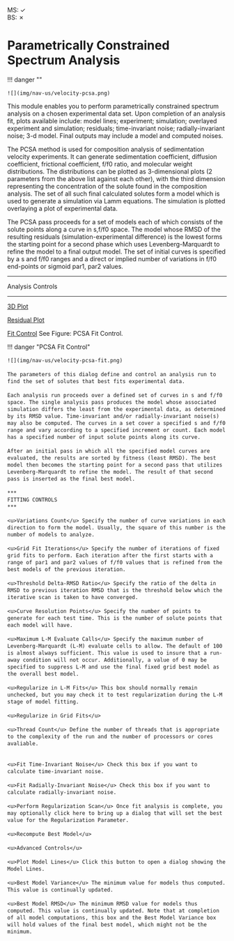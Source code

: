 <br>
MS: &#10003;
<br>
BS: &#x2717;

# Parametrically Constrained Spectrum Analysis

!!! danger ""

    ![](img/nav-us/velocity-pcsa.png)
    
This module enables you to perform parametrically constrained spectrum analysis on a chosen experimental data set. Upon completion of an analysis fit, plots available include: model lines; experiment; simulation; overlayed experiment and simulation; residuals; time-invariant noise; radially-invariant noise; 3-d model. Final outputs may include a model and computed noises. 

The PCSA method is used for composition analysis of sedimentation velocity experiments. It can generate sedimentation coefficient, diffusion coefficient, frictional coefficient, f/f0 ratio, and molecular weight distributions. The distributions can be plotted as 3-dimensional plots (2 parameters from the above list against each other), with the third dimension representing the concentration of the solute found in the composition analysis. The set of all such final calculated solutes form a model which is used to generate a simulation via Lamm equations. The simulation is plotted overlaying a plot of experimental data. 

The PCSA pass proceeds for a set of models each of which consists of the solute points along a curve in s,f/f0 space. The model whose RMSD of the resulting residuals (simulation-experimental difference) is the lowest forms the starting point for a second phase which uses Levenberg-Marquardt to refine the model to a final output model. The set of initial curves is specified by a s and f/f0 ranges and a direct or implied number of variations in f/f0 end-points or sigmoid par1, par2 values.

***
Analysis Controls
***

<u>3D Plot</u>
    
<u> Residual Plot</u>
    
<u>Fit Control</u> See Figure: PCSA Fit Control.
    
!!! danger "PCSA Fit Control"

    ![](img/nav-us/velocity-pcsa-fit.png)
    
    The parameters of this dialog define and control an analysis run to find the set of solutes that best fits experimental data. 
    
    Each analysis run proceeds over a defined set of curves in s and f/f0 space. The single analysis pass produces the model whose associated simulation differs the least from the experimental data, as determined by its RMSD value. Time-invariant and/or radially-invariant noise(s) may also be computed. The curves in a set cover a specified s and f/f0 range and vary according to a specified increment or count. Each model has a specified number of input solute points along its curve. 

    After an initial pass in which all the specified model curves are evaluated, the results are sorted by fitness (least RMSD). The best model then becomes the starting point for a second pass that utilizes Levenberg-Marquardt to refine the model. The result of that second pass is inserted as the final best model. 
       
    *** 
    FITTING CONTROLS
    ***
    
    <u>Variations Count</u> Specify the number of curve variations in each direction to form the model. Usually, the square of this number is the number of models to analyze. 
    
    <u>Grid Fit Iterations</u> Specify the number of iterations of fixed grid fits to perform. Each iteration after the first starts with a range of par1 and par2 values of f/f0 values that is refined from the best models of the previous iteration.
    
    <u>Threshold Delta-RMSD Ratio</u> Specify the ratio of the delta in RMSD to previous iteration RMSD that is the threshold below which the iterative scan is taken to have converged.
    
    <u>Curve Resolution Points</u> Specify the number of points to generate for each test time. This is the number of solute points that each model will have.
    
    <u>Maximum L-M Evaluate Calls</u> Specify the maximum number of Levenberg-Marquardt (L-M) evaluate cells to allow. The default of 100 is almost always sufficient. This value is used to insure that a run-away condition will not occur. Additionally, a value of 0 may be specified to suppress L-M and use the final fixed grid best model as the overall best model.
    
    <u>Regularize in L-M Fits</u> This box should normally remain unchecked, but you may check it to test regularization during the L-M stage of model fitting.
    
    <u>Regularize in Grid Fits</u>
    
    <u>Thread Count</u> Define the number of threads that is appropriate to the complexity of the run and the number of processors or cores avaliable.
   
    
    <u>Fit Time-Invariant Noise</u> Check this box if you want to calculate time-invariant noise.
    
    <u>Fit Radially-Invariant Noise</u> Check this box if you want to calculate radially-invariant noise.
    
    <u>Perform Regularization Scan</u> Once fit analysis is complete, you may optionally click here to bring up a dialog that will set the best value for the Regularization Parameter.
    
    <u>Recompute Best Model</u>
    
    <u>Advanced Controls</u>
    
    <u>Plot Model Lines</u> Click this button to open a dialog showing the Model Lines. 
    
    <u>Best Model Variance</u> The minimum value for models thus computed. This value is continually updated.
    
    <u>Best Model RMSD</u> The minimum RMSD value for models thus computed. This value is continually updated. Note that at completion of all model computations, this box and the Best Model Variance box will hold values of the final best model, which might not be the minimum.
